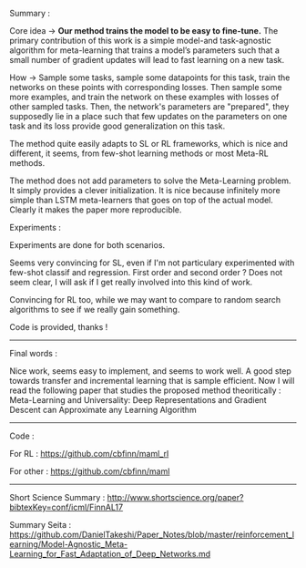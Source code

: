Summary : 

Core idea -> **Our method trains the model to be easy to fine-tune.** The primary contribution of this work is a simple model-and  task-agnostic  algorithm  for  meta-learning  that  trains a model’s parameters such that a small number of gradient updates will lead to fast learning on a new task. 

How -> Sample some tasks, sample some datapoints for this task, train the networks on these points with corresponding losses. Then sample some more examples, and train the network on these examples with losses of other sampled tasks. Then, the network's parameters are "prepared", they supposedly lie in a place such that few updates on the parameters on one task and its loss provide good generalization on this task.

The method quite easily adapts to SL or RL frameworks, which is nice and different, it seems, from few-shot learning methods or most Meta-RL methods. 

The method does not add parameters to solve the Meta-Learning problem. It simply provides a clever initialization. It is nice because infinitely more simple than LSTM meta-learners that goes on top of the actual model. Clearly it makes the paper more reproducible.

Experiments : 

Experiments are done for both scenarios. 

Seems very convincing for SL, even if I'm not particulary experimented with few-shot classif and regression. First order and second order ? Does not seem clear, I will ask if I get really involved into this kind of work.

Convincing for RL too, while we may want to compare to random search algorithms to see if we really gain something.

Code is provided, thanks ! 

-----------------

Final words : 

Nice work, seems easy to implement, and seems to work well. A good step towards transfer and incremental learning that is sample efficient. Now I will read the following paper that studies the proposed method theoritically : Meta-Learning and Universality: Deep Representations and Gradient Descent can Approximate any Learning Algorithm

-----------------

Code : 

For RL : https://github.com/cbfinn/maml_rl

For other : https://github.com/cbfinn/maml

-----------------

Short Science Summary : http://www.shortscience.org/paper?bibtexKey=conf/icml/FinnAL17 

Summary Seita : https://github.com/DanielTakeshi/Paper_Notes/blob/master/reinforcement_learning/Model-Agnostic_Meta-Learning_for_Fast_Adaptation_of_Deep_Networks.md

